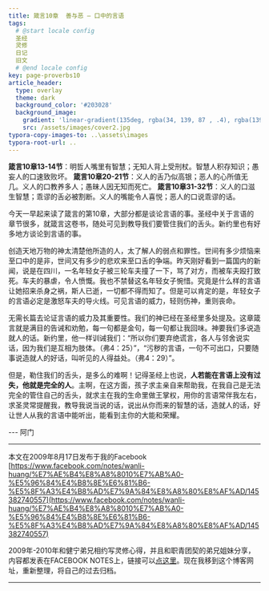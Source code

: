 ```yaml
---
title: 箴言10章  善与恶 – 口中的言语
tags: 
  # @start locale config
  圣经
  灵修
  日记
  旧文
  # @end locale config
key: page-proverbs10
article_header:
  type: overlay
  theme: dark
  background_color: '#203028'
  background_image:
    gradient: 'linear-gradient(135deg, rgba(34, 139, 87 , .4), rgba(139, 34, 139, .4))'
    src: /assets/images/cover2.jpg
typora-copy-images-to: ..\assets\images
typora-root-url: ..
---
```


**箴言10章13-14节**：明哲人嘴里有智慧；无知人背上受刑杖。智慧人积存知识；愚妄人的口速致败坏。
**箴言10章20-21节**：义人的舌乃似高银；恶人的心所值无几。义人的口教养多人；愚昧人因无知而死亡。
**箴言10章31-32节**：义人的口滋生智慧；乖谬的舌必被割断。义人的嘴能令人喜悦；恶人的口说乖谬的话。

<!--more-->

今天一早起来读了箴言的第10章，大部分都是谈论言语的事。圣经中关于言语的章节很多，就箴言这卷书，随处可见到教导我们要管住我们的舌头。新约里也有好多地方谈论到言语的事。

创造天地万物的神太清楚他所造的人，太了解人的弱点和罪性。世间有多少烦恼来至口中的是非，世间又有多少的悲欢来至口舌的争端。昨天刚好看到一篇国内的新闻，说是在四川，一名年轻女子被三轮车夫撞了一下，骂了对方，而被车夫殴打致死。车夫的暴虐，令人愤慨。我也不禁替这名年轻女子惋惜。究竟是什么样的言语让她招来杀身之祸，斯人已逝，一切都不得而知了。但是可以肯定的是，年轻女子的言语必定是激怒车夫的导火线。可见言语的威力，轻则伤神，重则丧命。

无需长篇去论证言语的威力及其重要性。我们的神已经在圣经里多处提及。这章箴言就是满目的告诫和劝勉，每一句都是金句，每一句都让我回味。神要我们多说造就人的话。新约里，他一样训诫我们：“所以你们要弃绝谎言，各人与邻舍说实话，因为我们是互相为肢体。（弗4：25）”，“污秽的言语，一句不可出口，只要随事说造就人的好话，叫听见的人得益处。（弗4：29）”。

但是，勒住我们的舌头，是多么的难啊！记得圣经上也说，**人若能在言语上没有过失，他就是完全的人**。主啊，在这方面，孩子求主亲自来帮助我，在我自己是无法完全的管住自己的舌头，就求主在我的生命里做王掌权，用你的言语常伴我左右，求圣灵常提醒我，教导我说当说的话，说出从你而来的智慧的话，造就人的话，好让世人从我的言语中能听出，能看到主你的大能和荣耀。

--- 阿门

---

本文在2009年8月17日发布于我的Facebook [https://www.facebook.com/notes/wanli-huang/%E7%AE%B4%E8%A8%8010%E7%AB%A0-%E5%96%84%E4%B8%8E%E6%81%B6-%E5%8F%A3%E4%B8%AD%E7%9A%84%E8%A8%80%E8%AF%AD/145382740557](https://www.facebook.com/notes/wanli-huang/%E7%AE%B4%E8%A8%8010%E7%AB%A0-%E5%96%84%E4%B8%8E%E6%81%B6-%E5%8F%A3%E4%B8%AD%E7%9A%84%E8%A8%80%E8%AF%AD/145382740557)

2009年-2010年和健宁弟兄相约写灵修心得，并且和职青团契的弟兄姐妹分享，内容都发表在FACEBOOK NOTES上，链接可以[点这里](https://www.facebook.com/wanli.huang/notes)。现在我移到这个博客网址，重新整理，将自己的过去归档。

---





